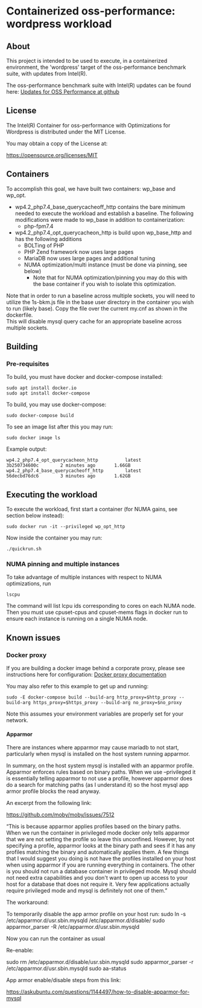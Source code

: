# Containerized oss-performance: wordpress workload

## About

This project is intended to be used to execute, in a containerized environment,
the 'wordpress' target of the oss-performance benchmark suite, with updates from Intel(R).

The oss-performance benchmark suite with Intel(R) updates can be found here:
[Updates for OSS Performance at github](https://github.com/intel/Updates-for-OSS-Performance)

## License

The Intel(R) Container for oss-performance with Optimizations for Wordpress is distributed under the MIT License.

You may obtain a copy of the License at:

https://opensource.org/licenses/MIT


## Containers

To accomplish this goal, we have built two containers: wp_base and wp_opt.

* wp4.2_php7.4_base_querycacheoff_http contains the bare minimum needed to execute the workload and establish
a baseline. The following modifications were made to wp_base in addition to containerization:
  * php-fpm7.4
* wp4.2_php7.4_opt_querycacheon_http is build upon wp_base_http and has the following additions
  * BOLTing of PHP
  * PHP Zend framework now uses large pages
  * MariaDB now uses large pages and additional tuning
  * NUMA optimization/multi instance (must be done via pinning, see below)
    * Note that for NUMA optimization/pinning you may do this with the base container if you wish to isolate this optimization.

Note that in order to run a baseline across multiple sockets, you will need to utilize the 1s-bkm.js file in the base user 
directory in the container you wish to run (likely base).  Copy the file over the current my.cnf as shown in the dockerfile.  
This will disable mysql query cache for an appropriate baseline across multiple sockets.

## Building

### Pre-requisites

To build, you must have docker and docker-compose installed:

```
sudo apt install docker.io
sudo apt install docker-compose
```

To build, you may use docker-compose:

```
sudo docker-compose build
```

To see an image list after this you may run:

```
sudo docker image ls
```

Example output:

```
wp4.2_php7.4_opt_querycacheon_http          latest              3b250734600c        2 minutes ago       1.66GB
wp4.2_php7.4_base_querycacheoff_http        latest              56decbd76dc6        3 minutes ago       1.62GB
```

## Executing the workload

To execute the workload, first start a container (for NUMA gains, see section below instead):

```
sudo docker run -it --privileged wp_opt_http
```

Now inside the container you may run:

```
./quickrun.sh
```

### NUMA pinning and multiple instances

To take advantage of multiple instances with respect to NUMA optimizations, run
```
lscpu
```
The command will list lcpu ids corresponding to cores on each NUMA node.
Then you must use cpuset-cpus and cpuset-mems flags in docker run to ensure each
instance is running on a single NUMA node.

## Known issues

### Docker proxy

If you are building a docker image behind a corporate proxy, please see instructions here for configuration:
[Docker proxy documentation](https://docs.docker.com/network/proxy/)

You may also refer to this example to get up and running:
```
sudo -E docker-compose build --build-arg http_proxy=$http_proxy --build-arg https_proxy=$https_proxy --build-arg no_proxy=$no_proxy
```
Note this assumes your environment variables are properly set for your network.

#### Apparmor

There are instances where apparmor may cause mariadb to not start, particularly when mysql is installed on the host system running apparmor.

In summary, on the host system mysql is installed with an apparmor profile.  Apparmor enforces rules based on binary paths.
When we use –privileged it is essentially telling apparmor to not use a profile, however apparmor does do a search for matching paths (as I understand it) so the host mysql app armor profile blocks the read anyway.

An excerpt from the following link:

https://github.com/moby/moby/issues/7512

“This is because apparmor applies profiles based on the binary paths. When we run the container in privileged mode docker only tells apparmor that we are not setting the profile so leave this unconfined. However, by not specifying a profile, apparmor looks at the binary path and sees if it has any profiles matching the binary and automatically applies them.
A few things that I would suggest you doing is not have the profiles installed on your host when using apparmor if you are running everything in containers.
The other is you should not run a database container in privileged mode. Mysql should not need extra capabilities and you don't want to open up access to your host for a database that does not require it. Very few applications actually require privileged mode and mysql is definitely not one of them.”

The workaround:

To temporarily disable the app armor profile on your host run:
sudo ln -s /etc/apparmor.d/usr.sbin.mysqld /etc/apparmor.d/disable/
sudo apparmor_parser -R /etc/apparmor.d/usr.sbin.mysqld

Now you can run the container as usual

Re-enable:

sudo rm /etc/apparmor.d/disable/usr.sbin.mysqld
sudo apparmor_parser -r /etc/apparmor.d/usr.sbin.mysqld
sudo aa-status

App armor enable/disable steps from this link:

https://askubuntu.com/questions/1144497/how-to-disable-apparmor-for-mysql
